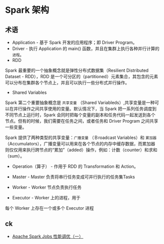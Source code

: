 # Spark 架构

## 术语

* Application - 基于 Spark 开发的应用程序；即 Driver Program。
* Driver - 执行 Application 的 main() 函数，并且在集群上执行各种并行计算的 `进程`。
* RDD

Spark 最重要的一个抽象概念就是弹性分布式数据集（Resilient Distributed Dataset - RDD），RDD 是一个可分区的（partitioned）元素集合，其包含的元素可以分布在集群各个节点上，并且可以执行一些分布式并行操作。

* Shared Variables

Spark 第二个重要抽象概念是 `共享变量` （Shared Variableds）,共享变量是一种可以在并行操作之间共享使用的变量。默认情况下，当 Spark 把一系列任务调度到不同节点上运行时，Spark 会同时把每个变量的副本和任务代码一起发送到各个节点。但有的时候，我们需要在任务之间，或者任务和 Driver Program 之间共享一些变量。

Spark 提供了两种类型的共享变量：`广播变量` （Ｂroadcast Variables）和 `累加器` （Accumulators），广播变量可以用来在各个节点的内存中缓存数据，而累加器则仅仅用来执行跨节点的“累加”（added）操作，例如：计数（counter）和求和（sum）。

* Operation（算子） - 作用于 RDD 的 Transformation 和 Action。

* Master - Master 负责将串行任务变成可并行执行的任务集Tasks
* Worker - Worker 节点负责执行任务
* Executor - Worker 上的进程，用于

每个 Worker 上存在一个或多个 Executor 进程


## ck

* [Apache Spark Jobs 性能调优（一）](https://www.zybuluo.com/xiaop1987/note/76737)

